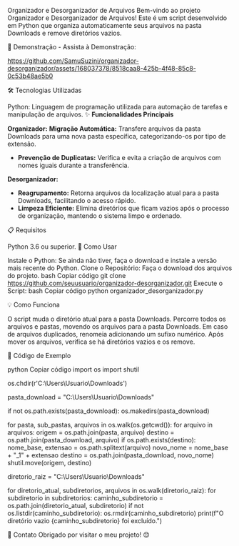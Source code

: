 Organizador e Desorganizador de Arquivos
Bem-vindo ao projeto Organizador e Desorganizador de Arquivos! Este é um script desenvolvido em Python que organiza automaticamente seus arquivos na pasta Downloads e remove diretórios vazios.

📸 Demonstração - Assista à Demonstração:

https://github.com/SamuSuzini/organizador-desorganizador/assets/168037378/8518caa8-425b-4f48-85c8-0c53b48ae5b0



🛠️ Tecnologias Utilizadas

Python: Linguagem de programação utilizada para automação de tarefas e manipulação de arquivos.
✨ **Funcionalidades Principais**


**Organizador:**
**Migração Automática:** Transfere arquivos da pasta Downloads para uma nova pasta específica, categorizando-os por tipo de extensão.
- **Prevenção de Duplicatas:** Verifica e evita a criação de arquivos com nomes iguais durante a transferência.

**Desorganizador:**
- **Reagrupamento:** Retorna arquivos da localização atual para a pasta Downloads, facilitando o acesso rápido.
- **Limpeza Eficiente:** Elimina diretórios que ficam vazios após o processo de organização, mantendo o sistema limpo e ordenado.

📋 Requisitos

Python 3.6 ou superior.
🔧 Como Usar

Instale o Python: Se ainda não tiver, faça o download e instale a versão mais recente do Python.
Clone o Repositório: Faça o download dos arquivos do projeto.
bash
Copiar código
git clone https://github.com/seuusuario/organizador-desorganizador.git
Execute o Script:
bash
Copiar código
python organizador_desorganizador.py

💡 Como Funciona

O script muda o diretório atual para a pasta Downloads.
Percorre todos os arquivos e pastas, movendo os arquivos para a pasta Downloads.
Em caso de arquivos duplicados, renomeia adicionando um sufixo numérico.
Após mover os arquivos, verifica se há diretórios vazios e os remove.

📝 Código de Exemplo

python
Copiar código
import os
import shutil

os.chdir(r'C:\Users\Usuario\Downloads')

pasta_download = "C:\\Users\\Usuario\\Downloads"

if not os.path.exists(pasta_download):
    os.makedirs(pasta_download)

for pasta, sub_pastas, arquivos in os.walk(os.getcwd()):
    for arquivo in arquivos:
        origem = os.path.join(pasta, arquivo)
        destino = os.path.join(pasta_download, arquivo)
        if os.path.exists(destino):
            nome_base, extensao = os.path.splitext(arquivo)
            novo_nome = nome_base + "_1" + extensao
            destino = os.path.join(pasta_download, novo_nome)
        shutil.move(origem, destino)

diretorio_raiz = "C:\\Users\\Usuario\\Downloads"

for diretorio_atual, subdiretorios, arquivos in os.walk(diretorio_raiz):
    for subdiretorio in subdiretorios:
        caminho_subdiretorio = os.path.join(diretorio_atual, subdiretorio)
        if not os.listdir(caminho_subdiretorio):
            os.rmdir(caminho_subdiretorio)
            print(f"O diretório vazio {caminho_subdiretorio} foi excluído.")
            
📧 Contato
Obrigado por visitar o meu projeto! 😊
